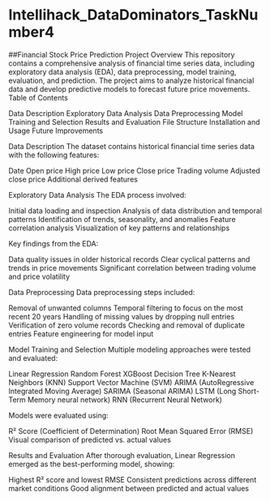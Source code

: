 # Intellihack_DataDominators_TaskNumber4

##Financial Stock Price Prediction
Project Overview
This repository contains a comprehensive analysis of financial time series data, including exploratory data analysis (EDA), data preprocessing, model training, evaluation, and prediction. The project aims to analyze historical financial data and develop predictive models to forecast future price movements.
Table of Contents

Data Description
Exploratory Data Analysis
Data Preprocessing
Model Training and Selection
Results and Evaluation
File Structure
Installation and Usage
Future Improvements

Data Description
The dataset contains historical financial time series data with the following features:

Date
Open price
High price
Low price
Close price
Trading volume
Adjusted close price
Additional derived features

Exploratory Data Analysis
The EDA process involved:

Initial data loading and inspection
Analysis of data distribution and temporal patterns
Identification of trends, seasonality, and anomalies
Feature correlation analysis
Visualization of key patterns and relationships

Key findings from the EDA:

Data quality issues in older historical records
Clear cyclical patterns and trends in price movements
Significant correlation between trading volume and price volatility

Data Preprocessing
Data preprocessing steps included:

Removal of unwanted columns
Temporal filtering to focus on the most recent 20 years
Handling of missing values by dropping null entries
Verification of zero volume records
Checking and removal of duplicate entries
Feature engineering for model input

Model Training and Selection
Multiple modeling approaches were tested and evaluated:

Linear Regression
Random Forest
XGBoost
Decision Tree
K-Nearest Neighbors (KNN)
Support Vector Machine (SVM)
ARIMA (AutoRegressive Integrated Moving Average)
SARIMA (Seasonal ARIMA)
LSTM (Long Short-Term Memory neural network)
RNN (Recurrent Neural Network)

Models were evaluated using:

R² Score (Coefficient of Determination)
Root Mean Squared Error (RMSE)
Visual comparison of predicted vs. actual values

Results and Evaluation
After thorough evaluation, Linear Regression emerged as the best-performing model, showing:

Highest R² score and lowest RMSE
Consistent predictions across different market conditions
Good alignment between predicted and actual values
